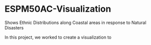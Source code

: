 # ESPM50AC-Visualization
Shows Ethnic Distributions along Coastal areas in response to Natural Disasters

In this project, we worked to create a visualization to 
